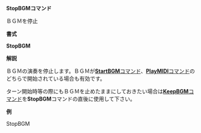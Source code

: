 **StopBGMコマンド**

ＢＧＭを停止

**書式**

**StopBGM**

**解説**

ＢＧＭの演奏を停止します。ＢＧＭが[**StartBGM**コマンド](StartBGMコマンド)、[**PlayMIDI**コマンド](PlayMIDIコマンド)のどちらで開始されている場合も有効です。

ターン開始時等の際にもＢＧＭを止めたままにしておきたい場合は[**KeepBGM**コマンド](KeepBGMコマンド)を**StopBGM**コマンドの直後に使用して下さい。

**例**

StopBGM
